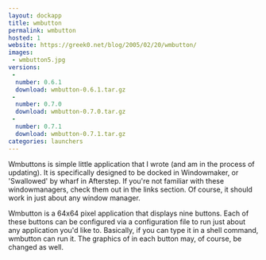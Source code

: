 ```yaml
---
layout: dockapp
title: wmbutton
permalink: wmbutton
hosted: 1
website: https://greek0.net/blog/2005/02/20/wmbutton/
images:
 - wmbutton5.jpg
versions:
 -
  number: 0.6.1
  download: wmbutton-0.6.1.tar.gz
 -
  number: 0.7.0
  download: wmbutton-0.7.0.tar.gz
 -
  number: 0.7.1
  download: wmbutton-0.7.1.tar.gz
categories: launchers
---
```

Wmbuttons is simple little application that I wrote (and am in the process of updating). It is specifically designed to be docked in Windowmaker, or 'Swallowed' by wharf in Afterstep. If you're not familiar with these windowmanagers, check them out in the links section. Of course, it should work in just about any window manager.


Wmbutton is a 64x64 pixel application that displays nine buttons. Each of these buttons can be configured via a configuration file to run just about any application you'd like to. Basically, if you can type it in a shell command, wmbutton can run it. The graphics of in each button may, of course, be changed as well.
